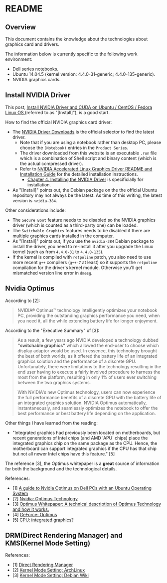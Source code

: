 # README

## Overview

This document contains the knowledge about the technologies about graphics card and drivers.

The information below is currently specific to the following work environment:

- Dell series notebooks.
- Ubuntu 14.04.5 (kernel version: 4.4.0-31-generic; 4.4.0-135-generic).
- NVIDIA graphics cards.

## Install NVIDIA Driver

This post, [Install NVIDIA Driver and CUDA on Ubuntu / CentOS / Fedora Linux OS ](https://gist.github.com/yaobinwen/d244bbd64e6fc8fab2b7e5a47cae497a)(referred to as "[Install]"), is a good start.

How to find the official NVIDIA graphics card driver:

- The [NVIDIA Driver Downloads](https://www.nvidia.com/Download/index.aspx) is the official selector to find the latest driver.
  - Note that if you are using a notebook rather than desktop PC, please choose the `(Notebook)` entries in the `Product Series`.
  - The driver downloaded from this website is an executable `.run` file which is a combination of Shell script and binary content (which is the actual compressed driver).
  - Refer to [NVIDIA Accelerated Linux Graphics Driver README and Installation Guide](http://us.download.nvidia.com/XFree86/Linux-x86/173.14.12/README/index.html) for the detailed installation instructions.
    - [Chapter 4. Installing the NVIDIA Driver](http://us.download.nvidia.com/XFree86/Linux-x86/173.14.12/README/chapter-04.html) is specificially for installation.
- As "[Install]" points out, the Debian package on the the official Ubuntu repository may not always be the latest. As time of this writing, the latest version is `nvidia-384`.

Other considerations include:

- The `Secure Boot` feature needs to be disabled so the NVIDIA graphics driver (which is counted as a third-party one) can be loaded.
- The `Switchable Graphics` features needs to be disabled if there are multiple graphics cards installed in the computer.
- As "[Install]" points out, if you use the `nvidia-384` Debian package to install the driver, you need to re-install it after you upgrade the Linux kernel (such as from `4.4.0-31` to `4.4.0-135`).
- If the kernel is compiled with `retpoline` patch, you also need to use more recent `g++` compilers (`g++-7` at least) so it supports the `retpoline` compilation for the driver's kernel module. Otherwise you'll get mismatched version line error in `dmesg`.

## Nvidia Optimus

According to [2]:

> NVIDIA® Optimus™ technology intelligently optimizes your notebook PC, providing the outstanding graphics performance you need, when you need it, all the while extending battery life for longer enjoyment.

According to the "Executive Summary" of [3]:

> As a result, a few years ago NVIDIA developed a technology dubbed **"switchable graphics"** which allowed the end-user to choose which display adaptor would be used. In essence, this technology brought the best of both worlds, as it offered the battery life of an integrated graphics solution and the performance of a discrete GPU. Unfortunately, there were limitations to the technology resulting in the end user having to execute a fairly involved procedure to harness the most from the platform, resulting in only 1% of users ever switching between the two graphics systems.
>
> With NVIDIA's new Optimus technology, users can now experience the full performance benefits of a discrete GPU with the battery life of an integrated graphics solution. NVIDIA Optimus automatically, instantaneously, and seamlessly optimizes the notebook to offer the best performance or best battery life depending on the application.

Other things I have learned from the reading:

- "Integrated graphics had previously been located on motherboards, but recent generations of Intel chips (and AMD 'APU' chips) place the integrated graphics chip on the same package as the CPU. Hence, the motherboard can support integrated graphics if the CPU has that chip but not all newer Intel chips have this feature." [5]

The reference [3], the Optimus whitepaper is a **great** source of information for both the background and the technological details.

References:

- [1] [A guide to Nvidia Optimus on Dell PCs with an Ubuntu Operating System](https://www.dell.com/support/article/ba/en/babsdt1/sln298431/a-guide-to-nvidia-optimus-on-dell-pcs-with-an-ubuntu-operating-system?lang=en)
- [2] [Nvidia: Optimus Technology](https://www.nvidia.com/object/optimus_technology.html)
- [3] [Optimus Whitepaper: A technical description of Optimus Technology and how it works.](https://www.nvidia.com/object/LO_optimus_whitepapers.html)
- [4] [GeForce: Optimus](https://www.geforce.com/hardware/technology/optimus)
- [5] [CPU: integrated graphics?](http://www.tomshardware.com/answers/id-1820282/cpu-integrated-graphics.html#r11627188)

## DRM(Direct Rendering Manager) and KMS(Kernel Mode Setting)

References:

- [1] [Direct Rendering Manager](https://en.wikipedia.org/wiki/Direct_Rendering_Manager)
- [2] [Kernel Mode Setting: ArchLinux](https://wiki.archlinux.org/index.php/kernel_mode_setting)
- [3] [Kernel Mode Setting: Debian Wiki](https://wiki.debian.org/KernelModesetting)
